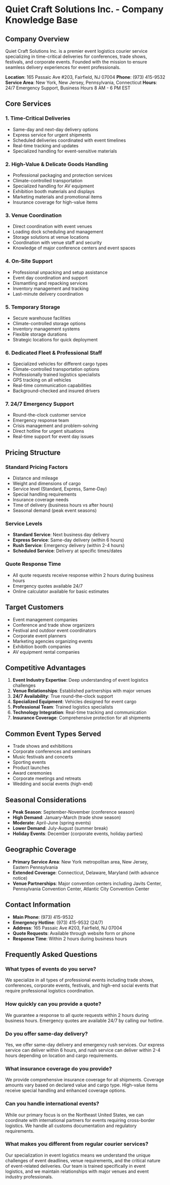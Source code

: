 # Quiet Craft Solutions Inc. - Company Knowledge Base

## Company Overview
Quiet Craft Solutions Inc. is a premier event logistics courier service specializing in time-critical deliveries for conferences, trade shows, festivals, and corporate events. Founded with the mission to ensure seamless delivery experiences for event professionals.

**Location**: 165 Passaic Ave #203, Fairfield, NJ 07004
**Phone**: (973) 415-9532
**Service Area**: New York, New Jersey, Pennsylvania, Connecticut
**Hours**: 24/7 Emergency Support, Business Hours 8 AM - 6 PM EST

## Core Services

### 1. Time-Critical Deliveries
- Same-day and next-day delivery options
- Express service for urgent shipments
- Scheduled deliveries coordinated with event timelines
- Real-time tracking and updates
- Specialized handling for event-sensitive materials

### 2. High-Value & Delicate Goods Handling
- Professional packaging and protection services
- Climate-controlled transportation
- Specialized handling for AV equipment
- Exhibition booth materials and displays
- Marketing materials and promotional items
- Insurance coverage for high-value items

### 3. Venue Coordination
- Direct coordination with event venues
- Loading dock scheduling and management
- Storage solutions at venue locations
- Coordination with venue staff and security
- Knowledge of major conference centers and event spaces

### 4. On-Site Support
- Professional unpacking and setup assistance
- Event day coordination and support
- Dismantling and repacking services
- Inventory management and tracking
- Last-minute delivery coordination

### 5. Temporary Storage
- Secure warehouse facilities
- Climate-controlled storage options
- Inventory management systems
- Flexible storage durations
- Strategic locations for quick deployment

### 6. Dedicated Fleet & Professional Staff
- Specialized vehicles for different cargo types
- Climate-controlled transportation options
- Professionally trained logistics specialists
- GPS tracking on all vehicles
- Real-time communication capabilities
- Background-checked and insured drivers

### 7. 24/7 Emergency Support
- Round-the-clock customer service
- Emergency response team
- Crisis management and problem-solving
- Direct hotline for urgent situations
- Real-time support for event day issues

## Pricing Structure

### Standard Pricing Factors
- Distance and mileage
- Weight and dimensions of cargo
- Service level (Standard, Express, Same-Day)
- Special handling requirements
- Insurance coverage needs
- Time of delivery (business hours vs after hours)
- Seasonal demand (peak event seasons)

### Service Levels
- **Standard Service**: Next business day delivery
- **Express Service**: Same-day delivery (within 6 hours)
- **Rush Service**: Emergency delivery (within 2-4 hours)
- **Scheduled Service**: Delivery at specific times/dates

### Quote Response Time
- All quote requests receive response within 2 hours during business hours
- Emergency quotes available 24/7
- Online calculator available for basic estimates

## Target Customers
- Event management companies
- Conference and trade show organizers
- Festival and outdoor event coordinators
- Corporate event planners
- Marketing agencies organizing events
- Exhibition booth companies
- AV equipment rental companies

## Competitive Advantages
1. **Event Industry Expertise**: Deep understanding of event logistics challenges
2. **Venue Relationships**: Established partnerships with major venues
3. **24/7 Availability**: True round-the-clock support
4. **Specialized Equipment**: Vehicles designed for event cargo
5. **Professional Team**: Trained logistics specialists
6. **Technology Integration**: Real-time tracking and communication
7. **Insurance Coverage**: Comprehensive protection for all shipments

## Common Event Types Served
- Trade shows and exhibitions
- Corporate conferences and seminars
- Music festivals and concerts
- Sporting events
- Product launches
- Award ceremonies
- Corporate meetings and retreats
- Wedding and social events (high-end)

## Seasonal Considerations
- **Peak Season**: September-November (conference season)
- **High Demand**: January-March (trade show season)
- **Moderate**: April-June (spring events)
- **Lower Demand**: July-August (summer break)
- **Holiday Events**: December (corporate events, holiday parties)

## Geographic Coverage
- **Primary Service Area**: New York metropolitan area, New Jersey, Eastern Pennsylvania
- **Extended Coverage**: Connecticut, Delaware, Maryland (with advance notice)
- **Venue Partnerships**: Major convention centers including Javits Center, Pennsylvania Convention Center, Atlantic City Convention Center

## Contact Information
- **Main Phone**: (973) 415-9532
- **Emergency Hotline**: (973) 415-9532 (24/7)
- **Address**: 165 Passaic Ave #203, Fairfield, NJ 07004
- **Quote Requests**: Available through website form or phone
- **Response Time**: Within 2 hours during business hours

## Frequently Asked Questions

### What types of events do you serve?
We specialize in all types of professional events including trade shows, conferences, corporate events, festivals, and high-end social events that require professional logistics coordination.

### How quickly can you provide a quote?
We guarantee a response to all quote requests within 2 hours during business hours. Emergency quotes are available 24/7 by calling our hotline.

### Do you offer same-day delivery?
Yes, we offer same-day delivery and emergency rush services. Our express service can deliver within 6 hours, and rush service can deliver within 2-4 hours depending on location and cargo requirements.

### What insurance coverage do you provide?
We provide comprehensive insurance coverage for all shipments. Coverage amounts vary based on declared value and cargo type. High-value items receive special handling and enhanced coverage options.

### Can you handle international events?
While our primary focus is on the Northeast United States, we can coordinate with international partners for events requiring cross-border logistics. We handle all customs documentation and regulatory requirements.

### What makes you different from regular courier services?
Our specialization in event logistics means we understand the unique challenges of event deadlines, venue requirements, and the critical nature of event-related deliveries. Our team is trained specifically in event logistics, and we maintain relationships with major venues and event industry professionals.